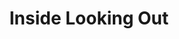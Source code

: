 ---
layout: media
title: "Inside Looking Out"
blurb: "Inside Looking Out #BlackLivesMatter"
tags:
  categories: 3d
ads: false
share: false
show_blurb: true
video:
  id: 174416530
---